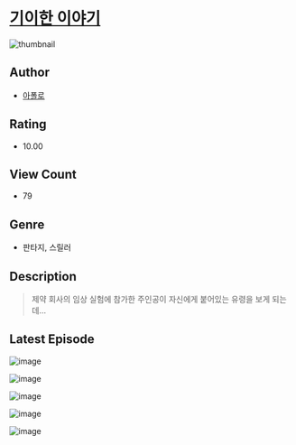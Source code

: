 # [기이한 이야기](https://comic.naver.com/bestChallenge/list?titleId=811060)
![thumbnail](https://image-comic.pstatic.net/user_contents_data/challenge_comic/2023/05/25/351595/upload_3558180376083116857_480x623.jpeg)

## Author
- [아폴로](https://comic.naver.com/artistTitle?id=351595)

## Rating
- 10.00

## View Count
- 79

## Genre
- 판타지, 스릴러

## Description
> 제약 회사의 임상 실험에 참가한 주인공이 자신에게 붙어있는 유령을 보게 되는데...


## Latest Episode
![image](https://image-comic.pstatic.net/user_contents_data/challenge_comic/2023/05/25/351595/upload_7305508414555303989.jpeg)

![image](https://image-comic.pstatic.net/user_contents_data/challenge_comic/2023/05/25/351595/upload_3977068124983997539.jpeg)

![image](https://image-comic.pstatic.net/user_contents_data/challenge_comic/2023/05/25/351595/upload_3760618064046142310.jpeg)

![image](https://image-comic.pstatic.net/user_contents_data/challenge_comic/2023/05/25/351595/upload_3976741564947129650.jpeg)

![image](https://image-comic.pstatic.net/user_contents_data/challenge_comic/2023/05/25/351595/upload_3834589889923593314.jpeg)
